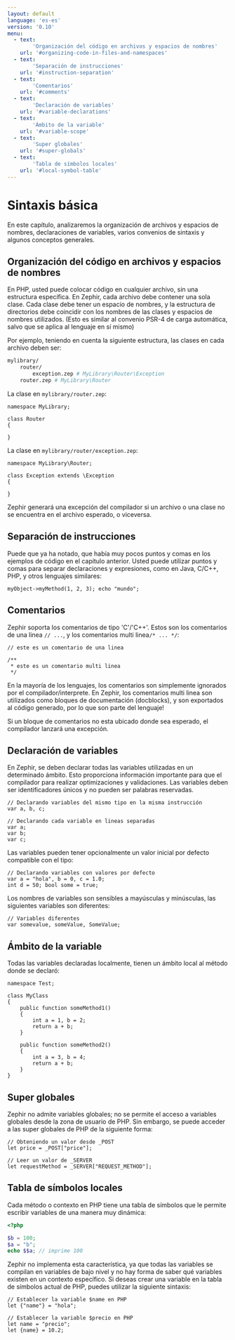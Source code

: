 ```yaml
---
layout: default
language: 'es-es'
version: '0.10'
menu:
  - text:
        'Organización del código en archivos y espacios de nombres'
    url: '#organizing-code-in-files-and-namespaces'
  - text:
        'Separación de instrucciones'
    url: '#instruction-separation'
  - text:
        'Comentarios'
    url: '#comments'
  - text:
        'Declaración de variables'
    url: '#variable-declarations'
  - text:
        'Ámbito de la variable'
    url: '#variable-scope'
  - text:
        'Super globales'
    url: '#super-globals'
  - text:
        'Tabla de símbolos locales'
    url: '#local-symbol-table'
---
```

# Sintaxis básica

En este capítulo, analizaremos la organización de archivos y espacios de nombres, declaraciones de variables, varios convenios de sintaxis y algunos conceptos generales.

<a name='organizing-code-in-files-and-namespaces'></a>

## Organización del código en archivos y espacios de nombres

En PHP, usted puede colocar código en cualquier archivo, sin una estructura específica. En Zephir, cada archivo debe contener una sola clase. Cada clase debe tener un espacio de nombres, y la estructura de directorios debe coincidir con los nombres de las clases y espacios de nombres utilizados. (Esto es similar al convenio PSR-4 de carga automática, salvo que se aplica al lenguaje en sí mismo)

Por ejemplo, teniendo en cuenta la siguiente estructura, las clases en cada archivo deben ser:

```bash
mylibrary/
    router/
        exception.zep # MyLibrary\Router\Exception
    router.zep # MyLibrary\Router
```

La clase en `mylibrary/router.zep`:

```zephir
namespace MyLibrary;

class Router
{

}
```

La clase en `mylibrary/router/exception.zep`:

```zephir
namespace MyLibrary\Router;

class Exception extends \Exception
{

}
```

Zephir generará una excepción del compilador si un archivo o una clase no se encuentra en el archivo esperado, o viceversa.

<a name='instruction-separation'></a>

## Separación de instrucciones

Puede que ya ha notado, que había muy pocos puntos y comas en los ejemplos de código en el capítulo anterior. Usted puede utilizar puntos y comas para separar declaraciones y expresiones, como en Java, C/C++, PHP, y otros lenguajes similares:

```zephir
myObject->myMethod(1, 2, 3); echo "mundo";
```

<a name='comments'></a>

## Comentarios

Zephir soporta los comentarios de tipo 'C'/'C++'. Estos son los comentarios de una linea `// ...`, y los comentarios multi linea`/* ... */`:

```zephir
// este es un comentario de una linea

/**
 * este es un comentario multi linea
 */
```

En la mayoría de los lenguajes, los comentarios son simplemente ignorados por el compilador/interprete. En Zephir, los comentarios multi linea son utilizados como bloques de documentación (docblocks), y son exportados al código generado, por lo que son parte del lenguaje!

Si un bloque de comentarios no esta ubicado donde sea esperado, el compilador lanzará una excepción.

<a name='variable-declarations'></a>

## Declaración de variables

En Zephir, se deben declarar todas las variables utilizadas en un determinado ámbito. Esto proporciona información importante para que el compilador para realizar optimizaciones y validaciones. Las variables deben ser identificadores únicos y no pueden ser palabras reservadas.

```zephir
// Declarando variables del mismo tipo en la misma instrucción
var a, b, c;

// Declarando cada variable en lineas separadas
var a;
var b;
var c;
```

Las variables pueden tener opcionalmente un valor inicial por defecto compatible con el tipo:

```zephir
// Declarando variables con valores por defecto
var a = "hola", b = 0, c = 1.0;
int d = 50; bool some = true;
```

Los nombres de variables son sensibles a mayúsculas y minúsculas, las siguientes variables son diferentes:

```zephir
// Variables diferentes
var somevalue, someValue, SomeValue;
```

<a name='variable-scope'></a>

## Ámbito de la variable

Todas las variables declaradas localmente, tienen un ámbito local al método donde se declaró:

```zephir
namespace Test;

class MyClass
{
    public function someMethod1()
    {
        int a = 1, b = 2;
        return a + b;
    }

    public function someMethod2()
    {
        int a = 3, b = 4;
        return a + b;
    }
}
```

<a name='super-global'></a>

## Super globales

Zephir no admite variables globales; no se permite el acceso a variables globales desde la zona de usuario de PHP. Sin embargo, se puede acceder a las super globales de PHP de la siguiente forma:

```zephir
// Obteniendo un valor desde _POST
let price = _POST["price"];

// Leer un valor de _SERVER
let requestMethod = _SERVER["REQUEST_METHOD"];
```

<a name='local-symbol-table'></a>

## Tabla de símbolos locales

Cada método o contexto en PHP tiene una tabla de símbolos que le permite escribir variables de una manera muy dinámica:

```php
<?php

$b = 100;
$a = "b";
echo $$a; // imprime 100
```

Zephir no implementa esta característica, ya que todas las variables se compilan en variables de bajo nivel y no hay forma de saber qué variables existen en un contexto específico. Si deseas crear una variable en la tabla de símbolos actual de PHP, puedes utilizar la siguiente sintaxis:

```zephir
// Establecer la variable $name en PHP
let {"name"} = "hola";

// Establecer la variable $precio en PHP
let name = "precio";
let {name} = 10.2;
```
